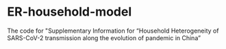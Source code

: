 # ER-household-model
The code for "Supplementary Information for “Household Heterogeneity of SARS-CoV-2 transmission along the evolution of pandemic in China”
